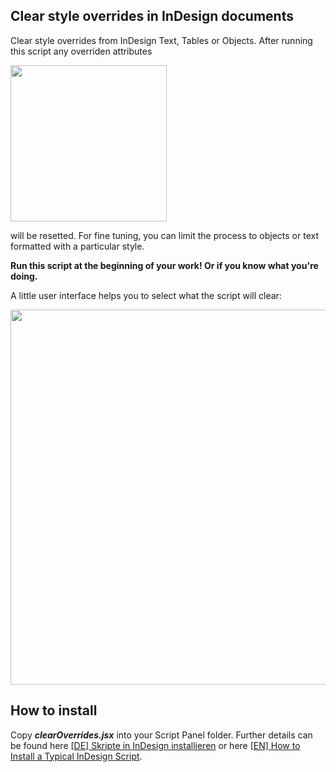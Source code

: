 ## Clear style overrides in InDesign documents
Clear style overrides from InDesign Text, Tables or Objects. After running this script any overriden attributes 

<img src="https://github.com/grefel/clearOverrides/blob/master/docs/override.png" width="250px" />  

will be resetted. For fine tuning, you can limit the process to objects or text formatted with a particular style.

**Run this script at the beginning of your work! Or if you know what you're doing.**

A little user interface helps you to select what the script will clear:

<img src="https://github.com/grefel/clearOverrides/blob/master/docs/GUI.png" width="600px"/>


## How to install
Copy ***clearOverrides.jsx*** into your Script Panel folder. Further details can be found here [[DE] Skripte in InDesign installieren](http://www.publishingx.de/skripte-installieren/) or here [[EN] How to Install a Typical InDesign Script](http://www.danrodney.com/scripts/directions-installingscripts.html).
